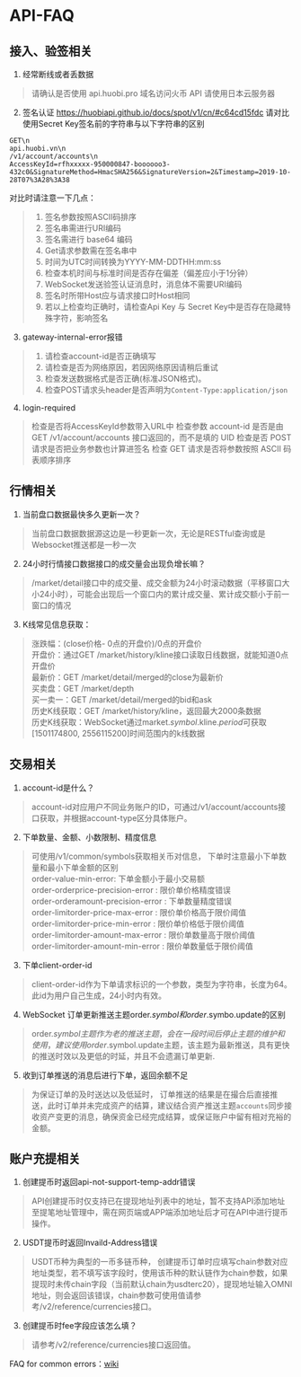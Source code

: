 # API-FAQ

## 接入、验签相关

1. 经常断线或者丢数据
> 请确认是否使用 api.huobi.pro 域名访问火币 API
> 请使用日本云服务器

2. 签名认证
https://huobiapi.github.io/docs/spot/v1/cn/#c64cd15fdc
请对比使用Secret Key签名前的字符串与以下字符串的区别
```
GET\n
api.huobi.vn\n
/v1/account/accounts\n
AccessKeyId=rfhxxxxx-950000847-boooooo3-432c0&SignatureMethod=HmacSHA256&SignatureVersion=2&Timestamp=2019-10-28T07%3A28%3A38

```
对比时请注意一下几点：
> 1) 签名参数按照ASCII码排序
> 2) 签名串需进行URI编码
> 3) 签名需进行 base64 编码
> 4) Get请求参数需在签名串中
> 5) 时间为UTC时间转换为YYYY-MM-DDTHH:mm:ss
> 6) 检查本机时间与标准时间是否存在偏差（偏差应小于1分钟）
> 7) WebSocket发送验签认证消息时，消息体不需要URI编码
> 8) 签名时所带Host应与请求接口时Host相同
> 9) 若以上检查均正确时，请检查Api Key 与 Secret Key中是否存在隐藏特殊字符，影响签名

3. gateway-internal-error报错
> 1) 请检查account-id是否正确填写
> 2) 请检查是否为网络原因，若因网络原因请稍后重试
> 3) 检查发送数据格式是否正确(标准JSON格式)。
> 4) 检查POST请求头header是否声明为`Content-Type:application/json`

4. login-required
> 检查是否将AccessKeyId参数带入URL中
> 检查参数 account-id 是否是由 GET /v1/account/accounts 接口返回的，而不是填的 UID
> 检查是否 POST 请求是否把业务参数也计算进签名
> 检查 GET 请求是否将参数按照 ASCII 码表顺序排序

## 行情相关
1. 当前盘口数据最快多久更新一次？

> 当前盘口数据数据源这边是一秒更新一次，无论是RESTful查询或是Websocket推送都是一秒一次

2. 24小时行情接口数据接口的成交量会出现负增长嘛？
> /market/detail接口中的成交量、成交金额为24小时滚动数据（平移窗口大小24小时），可能会出现后一个窗口内的累计成交量、累计成交额小于前一窗口的情况

3. K线常见信息获取：
> 涨跌幅：(close价格- 0点的开盘价)/0点的开盘价  
> 开盘价：通过GET /market/history/kline接口读取日线数据，就能知道0点开盘价  
> 最新价：GET /market/detail/merged的close为最新价  
> 买卖盘：GET /market/depth  
> 买一卖一：GET /market/detail/merged的bid和ask  
> 历史K线获取：GET /market/history/kline，返回最大2000条数据  
> 历史K线获取：WebSocket通过market.$symbol$.kline.$period$可获取[1501174800, 2556115200]时间范围内的k线数据  


## 交易相关
1. account-id是什么？
> account-id对应用户不同业务账户的ID，可通过/v1/account/accounts接口获取，并根据account-type区分具体账户。

2. 下单数量、金额、小数限制、精度信息
> 可使用/v1/common/symbols获取相关币对信息， 下单时注意最小下单数量和最小下单金额的区别  
> order-value-min-error: 下单金额小于最小交易额    
> order-orderprice-precision-error : 限价单价格精度错误  
> order-orderamount-precision-error : 下单数量精度错误  
> order-limitorder-price-max-error : 限价单价格高于限价阈值  
> order-limitorder-price-min-error : 限价单价格低于限价阈值  
> order-limitorder-amount-max-error : 限价单数量高于限价阈值  
> order-limitorder-amount-min-error : 限价单数量低于限价阈值  

3. 下单client-order-id
> client-order-id作为下单请求标识的一个参数，类型为字符串，长度为64。 此id为用户自己生成，24小时内有效。

4. WebSocket 订单更新推送主题order.$symbol 和 order.$symbo.update的区别
> order.$symbol 主题作为老的推送主题，会在一段时间后停止主题的维护和使用， 建议使用order.$symbol.update主题，该主题为最新推送，具有更快的推送时效以及更低的时延，并且不会遗漏订单更新.

5. 收到订单推送的消息后进行下单，返回余额不足
> 为保证订单的及时送达以及低延时， 订单推送的结果是在撮合后直接推送，此时订单并未完成资产的结算，建议结合资产推送主题``accounts``同步接收资产变更的消息，确保资金已经完成结算，或保证账户中留有相对充裕的金额。


## 账户充提相关
1. 创建提币时返回api-not-support-temp-addr错误
> API创建提币时仅支持已在提现地址列表中的地址，暂不支持API添加地址至提笔地址管理中，需在网页端或APP端添加地址后才可在API中进行提币操作。
2. USDT提币时返回Invaild-Address错误
> USDT币种为典型的一币多链币种， 创建提币订单时应填写chain参数对应地址类型，若不填写该字段时，使用该币种的默认链作为chain参数，如果提现时未传chain字段（当前默认chain为usdterc20），提现地址输入OMNI地址，则会返回该错误，chain参数可使用值请参考/v2/reference/currencies接口。
3. 创建提币时fee字段应该怎么填？
> 请参考/v2/reference/currencies接口返回值。
 
FAQ for common errors：[wiki](https://github.com/huobiapi/API-FAQ/wiki)
